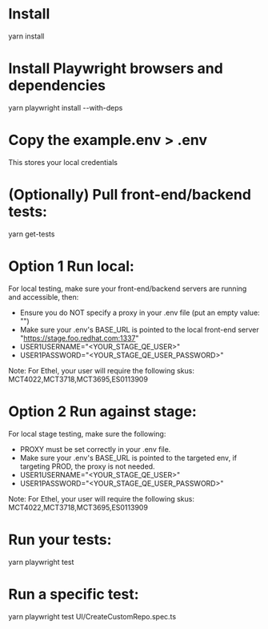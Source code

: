 # Install

yarn install

# Install Playwright browsers and dependencies

yarn playwright install --with-deps

# Copy the example.env > .env

This stores your local credentials

# (Optionally) Pull front-end/backend tests:

yarn get-tests

# Option 1 Run local:

For local testing, make sure your front-end/backend servers are running and accessible, then:

- Ensure you do NOT specify a proxy in your .env file (put an empty value: "")
- Make sure your .env's BASE_URL is pointed to the local front-end server "https://stage.foo.redhat.com:1337"
- USER1USERNAME="<YOUR_STAGE_QE_USER>"
- USER1PASSWORD="<YOUR_STAGE_QE_USER_PASSWORD>"

Note: For Ethel, your user will require the following skus: MCT4022,MCT3718,MCT3695,ES0113909

# Option 2 Run against stage:

For local stage testing, make sure the following:

- PROXY must be set correctly in your .env file.
- Make sure your .env's BASE_URL is pointed to the targeted env, if targeting PROD, the proxy is not needed.
- USER1USERNAME="<YOUR_STAGE_QE_USER>"
- USER1PASSWORD="<YOUR_STAGE_QE_USER_PASSWORD>"

Note: For Ethel, your user will require the following skus: MCT4022,MCT3718,MCT3695,ES0113909

# Run your tests:

yarn playwright test

# Run a specific test:

yarn playwright test UI/CreateCustomRepo.spec.ts
